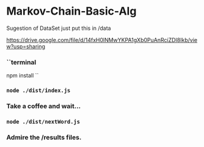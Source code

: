 # Markov-Chain-Basic-Alg

Sugestion of DataSet just put this in /data 

https://drive.google.com/file/d/14fxH0lNMwYKPA1gXb0PuAnRciZDI8Ikb/view?usp=sharing

### ``terminal
npm install
``
### ``node ./dist/index.js``
### Take a coffee and wait...
### ``node ./dist/nextWord.js``
### Admire the /results files.
